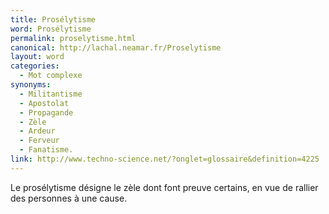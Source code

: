 ```yaml
---
title: Prosélytisme
word: Prosélytisme
permalink: proselytisme.html
canonical: http://lachal.neamar.fr/Proselytisme
layout: word
categories:
  - Mot complexe
synonyms:
  - Militantisme
  - Apostolat
  - Propagande
  - Zèle
  - Ardeur
  - Ferveur
  - Fanatisme.
link: http://www.techno-science.net/?onglet=glossaire&definition=4225
---
```


Le prosélytisme désigne le zèle dont font preuve certains, en vue de rallier des personnes à une cause.

